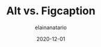 ---
author: elainanatario
date: 2020-12-01
publisher: thoughtbot
tags:
  - html
  - accessibility
  - comparison
target_url: https://thoughtbot.com/blog/alt-vs-figcaption
title: Alt vs. Figcaption
---